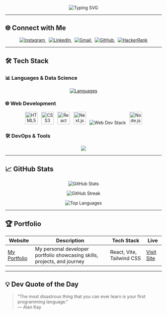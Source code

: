 <div align="center">
 <p align="center">
  <!-- Your name for the typing SVG below -->
  <img src="https://readme-typing-svg.herokuapp.com?font=Fira+Code&weight=600&size=24&duration=4000&pause=1000&color=22D3EE&center=true&vCenter=true&width=500&lines=Hi+there+👋,+I'm+Rushikesh+Solanke;Full+Stack+Developer;+AI+%26+Data+Student+Engineer;2nd+Year+BTech;(AIDS);Open+Source+Contributor" alt="Typing SVG" /> 
</p>
</div>

---

## 🌐 Connect with Me

<div align="center">
  <a href="https://www.instagram.com/rushi_solanke139/" target="_blank">
    <img src="https://img.shields.io/badge/Instagram-%40rushi_solanke139-E4405F?logo=instagram&logoColor=white&style=for-the-badge" alt="Instagram"/>
  </a>&nbsp;
  <a href="https://www.linkedin.com/in/rushikesh-solanke-86ab9b325" target="_blank">
    <img src="https://img.shields.io/badge/LinkedIn-Rushikesh%20Solanke-0077B5?logo=linkedin&logoColor=white&style=for-the-badge" alt="LinkedIn"/>
  </a>&nbsp;
  <a href="mailto:rushisolanke487@gmail.com">
    <img src="https://img.shields.io/badge/Email-RushikeshSolanke-D14836?logo=gmail&logoColor=white&style=for-the-badge" alt="Gmail"/>
  </a>&nbsp;
  <a href="https://github.com/rushikeshsolanke" target="_blank">
    <img src="https://img.shields.io/badge/GitHub-Rushikeshsolanke-181717?logo=github&logoColor=white&style=for-the-badge" alt="GitHub"/>
  </a>&nbsp;
  <a href="https://www.hackerrank.com/dashboard" target="_blank">
    <img src="https://img.shields.io/badge/HackerRank-RushikeshSolanke-2EC866?logo=hackerrank&logoColor=white&style=for-the-badge" alt="HackerRank"/>
  </a>
</div>

---

## 🛠️ Tech Stack

### 📊 Languages & Data Science
<p align="center">
  <a href="#"><img src="https://skillicons.dev/icons?i=python,java,javascript,typescript,cpp" alt="Languages" /></a>
</p>

### 🌐 Web Development
<div align="center">
  <img src="https://cdn.jsdelivr.net/gh/devicons/devicon/icons/html5/html5-original.svg" alt="HTML5" width="40" height="40"/>
  &nbsp;
  <img src="https://cdn.jsdelivr.net/gh/devicons/devicon/icons/css3/css3-original.svg" alt="CSS3" width="40" height="40"/>
  &nbsp;
  <img src="https://cdn.jsdelivr.net/gh/devicons/devicon/icons/react/react-original.svg" alt="React" width="40" height="40"/>
  &nbsp;
  <img src="https://cdn.jsdelivr.net/gh/devicons/devicon/icons/nextjs/nextjs-original.svg" alt="Next.js" width="40" height="40"/>
  &nbsp;
  <img src="https://skillicons.dev/icons?i=tailwind" alt="Web Dev Stack" />
  &nbsp;
  <img src="https://cdn.jsdelivr.net/gh/devicons/devicon/icons/nodejs/nodejs-original.svg" alt="Node.js" width="40" height="40"/>
</div>

### 🛠️ DevOps & Tools
<div align="center">
  <img src="https://skillicons.dev/icons?i=docker,aws,gcp,git,github,vscode,netlify,vercel,photoshop,wordpress" />
</div>

---

## 📈 GitHub Stats

<p align="center">
  <img src="https://github-readme-stats.vercel.app/api?username=Rushikeshsolanke&show_icons=true&theme=tokyonight&include_all_commits=true&count_private=true&hide_border=true" alt="GitHub Stats" />
</p>

<p align="center">
  <img src="https://github-readme-streak-stats-eight.vercel.app?user=Rushikeshsolanke&theme=tokyonight&hide_border=true" alt="GitHub Streak" />
</p>

<p align="center">
  <img src="https://github-readme-stats.vercel.app/api/top-langs/?username=Rushikeshsolanke&layout=compact&theme=tokyonight&langs_count=10&hide_border=true" alt="Top Languages" />
</p>

---

## 🏆 Portfolio

| Website | Description | Tech Stack | Live |
|--------|-------------|------------|------|
| [My Portfolio](https://myportfolio-xi-wine.vercel.app/) | My personal developer portfolio showcasing skills, projects, and journey | React, Vite, Tailwind CSS | [Visit Site](https://myportfolio-xi-wine.vercel.app/) |

---

## 💡 Dev Quote of the Day

> "The most disastrous thing that you can ever learn is your first programming language."  
> — Alan Kay

